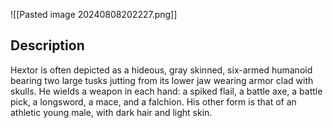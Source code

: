 
![[Pasted image 20240808202227.png]]



## Description

Hextor is often depicted as a hideous, gray skinned, six-armed humanoid bearing two large tusks jutting from its lower jaw wearing armor clad with skulls. He wields a weapon in each hand: a spiked flail, a battle axe, a battle pick, a longsword, a mace, and a falchion. His other form is that of an athletic young male, with dark hair and light skin.
